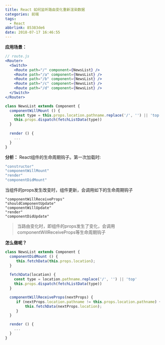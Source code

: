 ```yaml
---
title: React 如何监听路由变化重新渲染数据
categories: 前端
tags:
  - React
abbrlink: 85383de6
date: 2018-07-17 16:46:55
---
```

**应用场景：**
```jsx
// route.js
<Router>
  <Switch>
    <Route path="/" component={NewsList} />
    <Route path="/a" component={NewsList} />
    <Route path="/b" component={NewsList} />
    <Route path="/c" component={NewsList} />
    <Route path="/d" component={NewsList} />
  </Switch>
</Router>
```
```jsx
class NewsList extends Component {
  componentWillMount () {
    const type = this.props.location.pathname.replace('/', '') || 'top'
    this.props.dispatch(fetchListData(type))
  }
    
  render () {
    ...
  }
}
```

**分析：**
React组件的生命周期钩子。第一次加载时:
```jsx
"constructor"
"componentWillMount"
"render"
"componentDidMount"
```
当组件的props发生改变时，组件更新，会调用如下的生命周期钩子
```
"componentWillReceiveProps"
"shouldComponentUpdate"
"componentWillUpdate"
"render"
"componentDidUpdate"
```

> 当路由变化时，即组件的props发生了变化，会调用componentWillReceiveProps等生命周期钩子

**怎么做呢？**
```jsx
class NewsList extends Component {
  componentDidMount () {
     this.fetchData(this.props.location);
  }
  
  fetchData(location) {
    const type = location.pathname.replace('/', '') || 'top'
    this.props.dispatch(fetchListData(type))
  }

  componentWillReceiveProps(nextProps) {
     if (nextProps.location.pathname != this.props.location.pathname) {
         this.fetchData(nextProps.location);
     } 
  }

  render () {
    ...
  }
}
```

